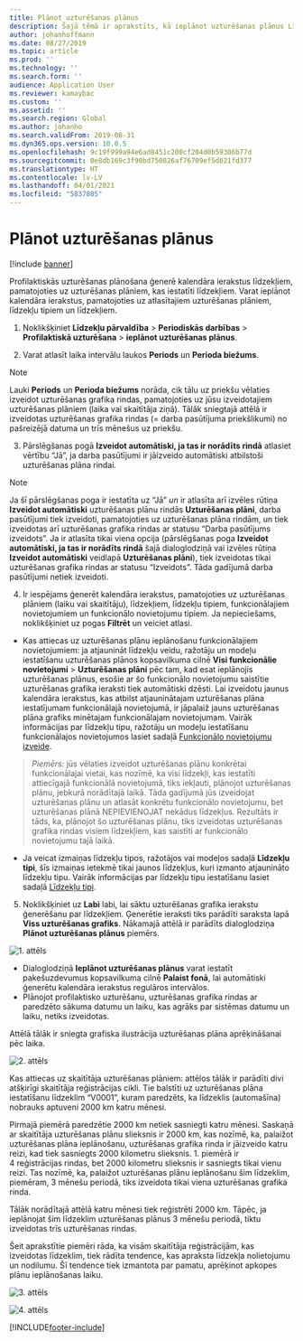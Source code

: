 ```yaml
---
title: Plānot uzturēšanas plānus
description: Šajā tēmā ir aprakstīts, kā ieplānot uzturēšanas plānus Līdzekļu pārvaldībā.
author: johanhoffmann
ms.date: 08/27/2019
ms.topic: article
ms.prod: ''
ms.technology: ''
ms.search.form: ''
audience: Application User
ms.reviewer: kamaybac
ms.custom: ''
ms.assetid: ''
ms.search.region: Global
ms.author: johanho
ms.search.validFrom: 2019-08-31
ms.dyn365.ops.version: 10.0.5
ms.openlocfilehash: 9c19f999a94e6ad8451c208cf204d0b59306b77d
ms.sourcegitcommit: 0e8db169c3f90bd750826af76709ef5d621fd377
ms.translationtype: HT
ms.contentlocale: lv-LV
ms.lasthandoff: 04/01/2021
ms.locfileid: "5837805"
---
```

# <a name="schedule-maintenance-plans"></a>Plānot uzturēšanas plānus

[!include [banner](../../includes/banner.md)]

 

Profilaktiskās uzturēšanas plānošana ģenerē kalendāra ierakstus līdzekļiem, pamatojoties uz uzturēšanas plāniem, kas iestatīti līdzekļiem. Varat ieplānot kalendāra ierakstus, pamatojoties uz atlasītajiem uzturēšanas plāniem, līdzekļu tipiem un līdzekļiem.

1. Noklikšķiniet **Līdzekļu pārvaldība** > **Periodiskās darbības** > **Profilaktiskā uzturēšana** > **ieplānot uzturēšanas plānus**.

2. Varat atlasīt laika intervālu laukos **Periods** un **Perioda biežums**.

>[!NOTE]
>Lauki **Periods** un **Perioda biežums** norāda, cik tālu uz priekšu vēlaties izveidot uzturēšanas grafika rindas, pamatojoties uz jūsu izveidotajiem uzturēšanas plāniem (laika vai skaitītāja ziņā). Tālāk sniegtajā attēlā ir izveidotas uzturēšanas grafika rindas (= darba pasūtījuma priekšlikumi) no pašreizējā datuma un trīs mēnešus uz priekšu.

3. Pārslēgšanas pogā **Izveidot automātiski, ja tas ir norādīts rindā** atlasiet vērtību “Jā”, ja darba pasūtījumi ir jāizveido automātiski atbilstoši uzturēšanas plāna rindai.

>[!NOTE]
>Ja šī pārslēgšanas poga ir iestatīta uz “Jā” *un* ir atlasīta arī izvēles rūtiņa **Izveidot automātiski** uzturēšanas plānu rindās **Uzturēšanas plāni**, darba pasūtījumi tiek izveidoti, pamatojoties uz uzturēšanas plāna rindām, un tiek izveidotas arī uzturēšanas grafika rindas ar statusu “Darba pasūtījums izveidots”. Ja ir atlasīta tikai viena opcija (pārslēgšanas poga **Izveidot automātiski, ja tas ir norādīts rindā** šajā dialoglodziņā vai izvēles rūtiņa **Izveidot automātiski** veidlapā **Uzturēšanas plāni**), tiek izveidotas tikai uzturēšanas grafika rindas ar statusu “Izveidots”. Tāda gadījumā darba pasūtījumi netiek izveidoti.

4. Ir iespējams ģenerēt kalendāra ierakstus, pamatojoties uz uzturēšanas plāniem (laiku vai skaitītāju), līdzekļiem, līdzekļu tipiem, funkcionālajiem novietojumiem un funkcionālo novietojumu tipiem. Ja nepieciešams, noklikšķiniet uz pogas **Filtrēt** un veiciet atlasi.

- Kas attiecas uz uzturēšanas plānu ieplānošanu funkcionālajiem novietojumiem: ja atjaunināt līdzekļu veidu, ražotāju un modeļu iestatīšanu uzturēšanas plānos kopsavilkuma cilnē **Visi funkcionālie novietojumi** > **Uzturēšanas plāni** pēc tam, kad esat ieplānojis uzturēšanas plānus, esošie ar šo funkcionālo novietojumu saistītie uzturēšanas grafika ieraksti tiek automātiski dzēsti. Lai izveidotu jaunus kalendāra ierakstus, kas atbilst atjauninātajam uzturēšanas plāna iestatījumam funkcionālajā novietojumā, ir jāpalaiž jauns uzturēšanas plāna grafiks minētajam funkcionālajam novietojumam. Vairāk informācijas par līdzekļu tipu, ražotāju un modeļu iestatīšanu funkcionālajos novietojumos lasiet sadaļā [Funkcionālo novietojumu izveide](../functional-locations/create-functional-locations.md).

>*Piemērs:* jūs vēlaties izveidot uzturēšanas plānu konkrētai funkcionālajai vietai, kas nozīmē, ka visi līdzekļi, kas iestatīti attiecīgajā funkcionālā novietojumā, tiks iekļauti, plānojot uzturēšanas plānu, jebkurā norādītajā laikā. Tāda gadījumā jūs izveidojat uzturēšanas plānu un atlasāt konkrētu funkcionālo novietojumu, bet uzturēšanas plānā NEPIEVIENOJAT nekādus līdzekļus. Rezultāts ir tāds, ka, plānojot šo uzturēšanas plānu, tiks izveidotas uzturēšanas grafika rindas visiem līdzekļiem, kas saistīti ar funkcionālo novietojumu tajā laikā.

- Ja veicat izmaiņas līdzekļu tipos, ražotājos vai modeļos sadaļā **Līdzekļu tipi**, šīs izmaiņas ietekmē tikai jaunos līdzekļus, kuri izmanto atjaunināto līdzekļu tipu. Vairāk informācijas par līdzekļu tipu iestatīšanu lasiet sadaļā [Līdzekļu tipi](../setup-for-objects/object-types.md).  

5. Noklikšķiniet uz **Labi** labi, lai sāktu uzturēšanas grafika ierakstu ģenerēšanu par līdzekļiem. Ģenerētie ieraksti tiks parādīti saraksta lapā **Viss uzturēšanas grafiks**. Nākamajā attēlā ir parādīts dialoglodziņa **Plānot uzturēšanas plānus** piemērs.

![1. attēls](media/09-preventive-maintenance.png)

- Dialoglodziņā **Ieplānot uzturēšanas plānus** varat iestatīt pakešuzdevumus kopsavilkuma cilnē **Palaist fonā**, lai automātiski ģenerētu kalendāra ierakstus regulāros intervālos.  
- Plānojot profilaktisko uzturēšanu, uzturēšanas grafika rindas ar paredzēto sākuma datumu un laiku, kas agrāks par sistēmas datumu un laiku, netiks izveidotas.  

Attēlā tālāk ir sniegta grafiska ilustrācija uzturēšanas plāna aprēķināšanai pēc laika.  

![2. attēls](media/10-preventive-maintenance.jpg)

Kas attiecas uz skaitītāja uzturēšanas plāniem: attēlos tālāk ir parādīti divi atšķirīgi skaitītāja reģistrācijas cikli. Tie balstīti uz uzturēšanas plāna iestatīšanu līdzeklim “V0001”, kuram paredzēts, ka līdzeklis (automašīna) nobrauks aptuveni 2000 km katru mēnesi.

Pirmajā piemērā paredzētie 2000 km netiek sasniegti katru mēnesi. Saskaņā ar skaitītāja uzturēšanas plānu slieksnis ir 2000 km, kas nozīmē, ka, palaižot uzturēšanas plāna ieplānošanu, uzturēšanas grafika rinda ir jāizveido katru reizi, kad tiek sasniegts 2000 kilometru slieksnis. 1. piemērā ir 4 reģistrācijas rindas, bet 2000 kilometru slieksnis ir sasniegts tikai vienu reizi. Tas nozīmē, ka, palaižot uzturēšanas plānu ieplānošanu šim līdzeklim, piemēram, 3 mēnešu periodā, tiks izveidota tikai viena uzturēšanas grafika rinda.

Tālāk norādītajā attēlā katru mēnesi tiek reģistrēti 2000 km. Tāpēc, ja ieplānojat šim līdzeklim uzturēšanas plānus 3 mēnešu periodā, tiktu izveidotas trīs uzturēšanas rindas. 

Šeit aprakstītie piemēri rāda, ka visām skaitītāja reģistrācijām, kas izveidotas līdzeklim, tiek rādīta tendence, kas apraksta līdzekļa nolietojumu un nodilumu. Šī tendence tiek izmantota par pamatu, aprēķinot apkopes plānu ieplānošanas laiku.

![3. attēls](media/11-preventive-maintenance.png)

![4. attēls](media/12-preventive-maintenance.png)



[!INCLUDE[footer-include](../../../includes/footer-banner.md)]